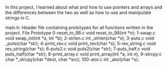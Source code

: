 In this project, I learned about what and how to use pointers and arrays and the differences between the two as well as how to use and manipulate strings in C.

main.h: Header file containing prototypes for all functions written in the project.
    File	          Prototype
0-reset_to_98.c	    void reset_to_98(int *n);
1-swap.c	    void swap_int(int *a, int *b);
2-strlen.c	    int _strlen(char *s);
3-puts.c	    void _puts(char *str);
4-print_rev.c	    void print_rev(char *s);
5-rev_string.c	    void rev_string(char *s);
6-puts2.c	    void puts2(char *str);
7-puts_half.c	    void puts_half(char *str);
8-print_array.c	    void print_array(int *a, int n);
9-strcpy.c	    char *_strcpy(char *dest, char *src);
100-atoi.c	    int _atoi(char *s);
